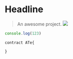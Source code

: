 # Headline

> An awesome project.
![](https://img1.baidu.com/it/u=3219497488,3196861563&fm=253&fmt=auto&app=138&f=JPEG?w=500&h=281)

```js
console.log(123)
```

```solidity
contract ATe{

}
```